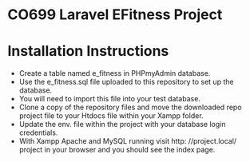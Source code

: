 # CO699  Laravel EFitness Project
# Installation Instructions


* Create a table named e_fitness in PHPmyAdmin database.
* Use the e_fitness.sql file uploaded to this repository to set up the database.
* You will need to import this file into your test database.
* Clone a copy of the repository files and move the downloaded repo project file to your Htdocs file within your Xampp folder.
* Update the env. file within the project with your database login credentials.
* With Xampp Apache and MySQL running visit http: //project.local/ project in your browser and you should see the index page. 
